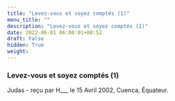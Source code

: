 ```yaml
---
title: "Levez-vous et soyez comptés (1)"
menu_title: ""
description: "Levez-vous et soyez comptés (1)"
date: 2022-06-01 06:00:01+00:52
draft: False
hidden: True
weight:
---
```

### Levez-vous et soyez comptés (1)

Judas - reçu par H___  le 15 Avril 2002, Cuenca, Équateur.



